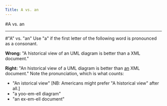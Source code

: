 ```yaml
---
Title: A vs. an
---
```

#A vs. an

---
#"A" vs. "an"
Use "a" if the first letter of the following word is pronounced as a consonant.

**Wrong:** "A historical view of an UML diagram is better than a XML document."

**Right:** "An historical view of a UML diagram is better than <u>an</u> XML document."
Note the pronunciation, which is what counts:

-  "An istorical view" [NB: Americans might prefer "A historical view" after all.]
-  "a yoo-em-ell diagram"
-  "an ex-em-ell document"

